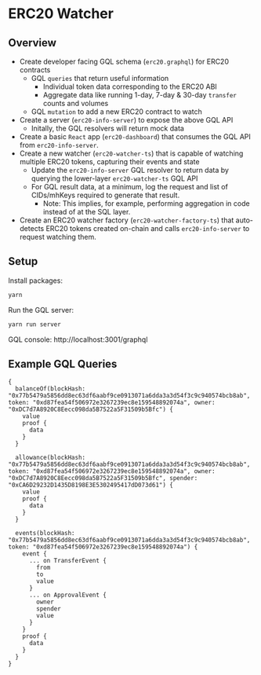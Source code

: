 # ERC20 Watcher

## Overview

* Create developer facing GQL schema (`erc20.graphql`) for ERC20 contracts
    * GQL `queries` that return useful information
        * Individual token data corresponding to the ERC20 ABI
        * Aggregate data like running 1-day, 7-day & 30-day `transfer` counts and volumes
    * GQL `mutation` to add a new ERC20 contract to watch
* Create a server (`erc20-info-server`) to expose the above GQL API
    * Initally, the GQL resolvers will return mock data
* Create a basic `React` app (`erc20-dashboard`) that consumes the GQL API from `erc20-info-server`.
* Create a new watcher (`erc20-watcher-ts`) that is capable of watching multiple ERC20 tokens, capturing their events and state
    * Update the `erc20-info-server` GQL resolver to return data by querying the lower-layer `erc20-watcher-ts` GQL API
    * For GQL result data, at a minimum, log the request and list of CIDs/mhKeys required to generate that result.
        * Note: This implies, for example, performing aggregation in code instead of at the SQL layer.
* Create an ERC20 watcher factory (`erc20-watcher-factory-ts`) that auto-detects ERC20 tokens created on-chain and calls `erc20-info-server` to request watching them.

## Setup

Install packages:

```bash
yarn
```

Run the GQL server:

```bash
yarn run server
```

GQL console: http://localhost:3001/graphql


## Example GQL Queries

```text
{
  balanceOf(blockHash: "0x77b5479a5856dd8ec63df6aabf9ce0913071a6dda3a3d54f3c9c940574bcb8ab", token: "0xd87fea54f506972e3267239ec8e159548892074a", owner: "0xDC7d7A8920C8Eecc098da5B7522a5F31509b5Bfc") {
    value
    proof {
      data
    }
  }

  allowance(blockHash: "0x77b5479a5856dd8ec63df6aabf9ce0913071a6dda3a3d54f3c9c940574bcb8ab", token: "0xd87fea54f506972e3267239ec8e159548892074a", owner: "0xDC7d7A8920C8Eecc098da5B7522a5F31509b5Bfc", spender: "0xCA6D29232D1435D8198E3E5302495417dD073d61") {
    value
    proof {
      data
    }
  }

  events(blockHash: "0x77b5479a5856dd8ec63df6aabf9ce0913071a6dda3a3d54f3c9c940574bcb8ab", token: "0xd87fea54f506972e3267239ec8e159548892074a") {
    event {
      ... on TransferEvent {
        from
        to
        value
      }
      ... on ApprovalEvent {
        owner
        spender
        value
      }
    }
    proof {
      data
    }
  }
}
```
